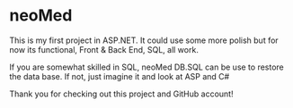 # neoMed

This is my first project in ASP.NET. It could use some more polish but for now its functional, Front & Back End, SQL, all work.

If you are somewhat skilled in SQL, neoMed DB.SQL can be use to restore the data base. If not, just imagine it and look at ASP and C#

Thank you for checking out this project and GitHub account!
